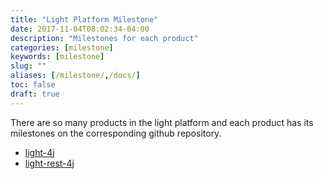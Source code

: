 ```yaml
---
title: "Light Platform Milestone"
date: 2017-11-04T08:02:34-04:00
description: "Milestones for each product"
categories: [milestone]
keywords: [milestone]
slug: ""
aliases: [/milestone/,/docs/]
toc: false
draft: true
---
```


There are so many products in the light platform and each product has its
milestones on the corresponding github repository. 

* [light-4j](https://github.com/networknt/light-4j/milestones)
* [light-rest-4j](https://github.com/networknt/light-rest-4j/milestones)
